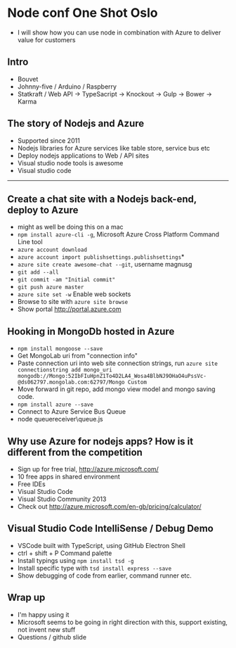 Node conf One Shot Oslo
=======================
* I will show how you can use node in combination with Azure to deliver value for customers

Intro
-----
* Bouvet
* Johnny-five / Arduino / Raspberry
* Statkraft / Web API -> TypeSacript -> Knockout -> Gulp -> Bower -> Karma

The story of Nodejs and Azure
-----------------------------
* Supported since 2011
* Nodejs libraries for Azure services like table store, service bus etc
* Deploy nodejs applications to Web / API sites
* Visual studio node tools is awesome
* Visual studio code
-----------------------------
Create a chat site with a Nodejs back-end, deploy to Azure
----------------------------------------------------------
* might as well be doing this on a mac
* `npm install azure-cli -g`, Microsoft Azure Cross Platform Command Line tool
* `azure account download`
* `azure account import publishsettings.publishsettings`* 
* `azure site create awesome-chat --git`, username magnusg
* `git add --all`
* `git commit -am "Initial commit"`
* `git push azure master`
* `azure site set -w` Enable web sockets
* Browse to site with `azure site browse`
* Show portal http://portal.azure.com

Hooking in MongoDb hosted in Azure
----------------------------------
* `npm install mongoose --save`
* Get MongoLab uri from "connection info"
* Paste connection uri into web site connection strings, run `azure site connectionstring add mongo_uri mongodb://Mongo:52IbFIuHpnZ1To4D2LA4_Wosa4BlbNJ9OHaO4uPssVc-@ds062797.mongolab.com:62797/Mongo Custom`
* Move forward in git repo, add mongo view model and mongo saving code.
* `npm install azure --save`
* Connect to Azure Service Bus Queue
* node queuereceiver\queue.js

Why use Azure for nodejs apps? How is it different from the competition
-----------------------------------------------------------------------
* Sign up for free trial, http://azure.microsoft.com/
* 10 free apps in shared environment
* Free IDEs
* Visual Studio Code
* Visual Studio Community 2013
* Check out http://azure.microsoft.com/en-gb/pricing/calculator/


Visual Studio Code IntelliSense / Debug Demo
--------------------------------------------
* VSCode built with TypeScript, using GitHub Electron Shell
* ctrl + shift + P Command palette 
* Install typings using `npm install tsd -g`
* Install specific type with `tsd install express --save`
* Show debugging of code from earlier, command runner etc.

Wrap up
-------
* I'm happy using it
* Microsoft seems to be going in right direction with this, support existing, not invent new stuff
* Questions / github slide